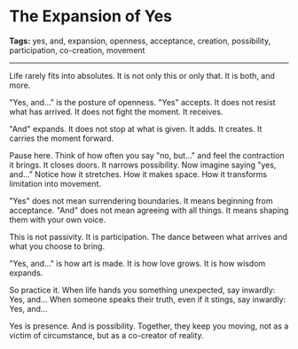 # The Expansion of Yes

**Tags:** yes, and, expansion, openness, acceptance, creation, possibility, participation, co-creation, movement

---

Life rarely fits into absolutes.
It is not only this or only that.
It is both,
and more.

"Yes, and…" is the posture of openness.
"Yes" accepts.
It does not resist what has arrived.
It does not fight the moment.
It receives.

"And" expands.
It does not stop at what is given.
It adds.
It creates.
It carries the moment forward.

Pause here.
Think of how often you say "no, but…"
and feel the contraction it brings.
It closes doors.
It narrows possibility.
Now imagine saying "yes, and…"
Notice how it stretches.
How it makes space.
How it transforms limitation into movement.

"Yes" does not mean surrendering boundaries.
It means beginning from acceptance.
"And" does not mean agreeing with all things.
It means shaping them with your own voice.

This is not passivity.
It is participation.
The dance between what arrives
and what you choose to bring.

"Yes, and…"
is how art is made.
It is how love grows.
It is how wisdom expands.

So practice it.
When life hands you something unexpected,
say inwardly: Yes, and…
When someone speaks their truth,
even if it stings,
say inwardly: Yes, and…

Yes is presence.
And is possibility.
Together, they keep you moving,
not as a victim of circumstance,
but as a co-creator of reality.

